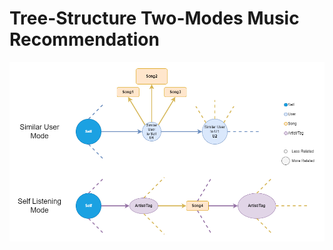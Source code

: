 # Tree-Structure Two-Modes Music Recommendation

![alt text](Image/TreeMusicRecommendation_structure_v1_white.png)
